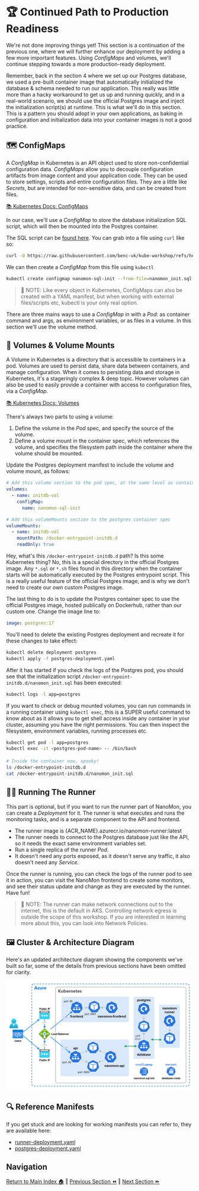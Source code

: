 # 🏆 Continued Path to Production Readiness

We're not done improving things yet! This section is a continuation of the previous one, where we will further enhance our deployment by adding a few more important features. Using _ConfigMaps_ and volumes, we'll continue stepping towards a more production-ready deployment.

Remember, back in the section 4 where we set up our Postgres database, we used a pre-built container image that automatically initialized the database & schema needed to run our application. This really was little more than a hacky workaround to get us up and running quickly, and in a real-world scenario, we should use the official Postgres image and inject the initialization script(s) at runtime. This is what we'll do in this section. This is a pattern you should adopt in your own applications, as baking in configuration and initialization data into your container images is not a good practice.

## 🗺️ ConfigMaps

A _ConfigMap_ in Kubernetes is an API object used to store non-confidential configuration data. _ConfigMaps_ allow you to decouple configuration artifacts from image content and your application code. They can be used to store settings, scripts and entire configuration files. They are a little like _Secrets_, but are intended for non-sensitive data, and can be created from files.

[📚 Kubernetes Docs: ConfigMaps](https://kubernetes.io/docs/concepts/configuration/configmap/)

In our case, we'll use a _ConfigMap_ to store the database initialization SQL script, which will then be mounted into the Postgres container.

The SQL script can be [found here](https://raw.githubusercontent.com/benc-uk/kube-workshop/refs/heads/main/08-more-improvements/nanomon_init.sql). You can grab into a file using `curl` like so:

```bash
curl -O https://raw.githubusercontent.com/benc-uk/kube-workshop/refs/heads/main/08-more-improvements/nanomon_init.sql
```

We can then create a _ConfigMap_ from this file using `kubectl`

```bash
kubectl create configmap nanomon-sql-init --from-file=nanomon_init.sql
```

> 📝 NOTE: Like every object in Kubernetes, ConfigMaps can also be created with a YAML manifest, but when working with external files/scripts etc, kubectl is your only real option.

There are three mains ways to use a _ConfigMap_ in with a _Pod_: as container command and args, as environment variables, or as files in a volume. In this section we'll use the volume method.

## 💾 Volumes & Volume Mounts

A Volume in Kubernetes is a directory that is accessible to containers in a pod. Volumes are used to persist data, share data between containers, and manage configuration. When it comes to persisting data and storage in Kubernetes, it's a stageringly complex & deep topic. However volumes can also be used to easily provide a container with access to configuration files, via a _ConfigMap_.

[📚 Kubernetes Docs: Volumes](https://kubernetes.io/docs/concepts/storage/volumes/)

There's always two parts to using a volume:

1. Define the volume in the _Pod_ spec, and specify the source of the volume.
2. Define a volume mount in the container spec, which references the volume, and specifies the filesystem path inside the container where the volume should be mounted.

Update the Postgres deployment manifest to include the volume and volume mount, as follows:

```yaml
# Add this volume section to the pod spec, at the same level as containers
volumes:
  - name: initdb-vol
    configMap:
      name: nanomon-sql-init
```

```yaml
# Add this volumeMounts section to the postgres container spec
volumeMounts:
  - name: initdb-vol
    mountPath: /docker-entrypoint-initdb.d
    readOnly: true
```

Hey, what's this `/docker-entrypoint-initdb.d` path? Is this some Kubernetes thing? No, this is a special directory in the official Postgres image. Any `*.sql` or `*.sh` files found in this directory when the container starts will be automatically executed by the Postgres entrypoint script. This is a really useful feature of the official Postgres image, and is why we don't need to create our own custom Postgres image.

The last thing to do is to update the Postgres container spec to use the official Postgres image, hosted publically on Dockerhub, rather than our custom one. Change the image line to:

```yaml
image: postgres:17
```

You'll need to delete the existing Postgres deployment and recreate it for these changes to take effect:

```bash
kubectl delete deployment postgres
kubectl apply -f postgres-deployment.yaml
```

After it has started if you check the logs of the Postgres pod, you should see that the initialization script `/docker-entrypoint-initdb.d/nanomon_init.sql` has been executed:

```bash
kubectl logs -l app=postgres
```

If you want to check or debug mounted volumes, you can run commands in a running container using `kubectl exec`, this is a SUPER useful command to know about as it allows you to get shell access inside any container in your cluster, assuming you have the right permissions. You can then inspect the filesystem, environment variables, running processes etc.

```bash
kubectl get pod -l app=postgres
kubectl exec -it <postgres-pod-name> -- /bin/bash

# Inside the container now, spooky!
ls /docker-entrypoint-initdb.d
cat /docker-entrypoint-initdb.d/nanomon_init.sql
```

## 🏃‍♂️ Running The Runner

This part is optional, but if you want to run the runner part of NanoMon, you can create a _Deployment_ for it. The runner is what executes and runs the monitoring tasks, and is a separate component to the API and frontend.

- The runner image is {ACR_NAME}.azurecr.io/nanomon-runner:latest
- The runner needs to connect to the Postgres database just like the API, so it needs the exact same environment variables set.
- Run a single replica of the runner _Pod_.
- It doesn't need any ports exposed, as it doesn't serve any traffic, it also doesn't need any _Service_.

Once the runner is running, you can check the logs of the runner pod to see it in action, you can visit the NanoMon frontend to create some monitors, and see their status update and change as they are executed by the runner. Have fun!

> 📝 NOTE: The runner can make network connections out to the internet, this is the default in AKS. Controlling network egress is outside the scope of this workshop. If you are interested in learning more about this, you can look into Network Policies.

## 🖼️ Cluster & Architecture Diagram

Here's an updated architecture diagram showing the components we've built so far, some of the details from previous sections have been omitted for clarity.

![architecture diagram](./diagram.drawio.png)

## 🔍 Reference Manifests

If you get stuck and are looking for working manifests you can refer to, they are available here:

- [runner-deployment.yaml](runner-deployment.yaml)
- [postgres-deployment.yaml](postgres-deployment.yaml)

## Navigation

[Return to Main Index 🏠](../readme.md) ‖
[Previous Section ⏪](../07-improvements/readme.md) ‖ [Next Section ⏩](../09-helm-ingress/readme.md)
